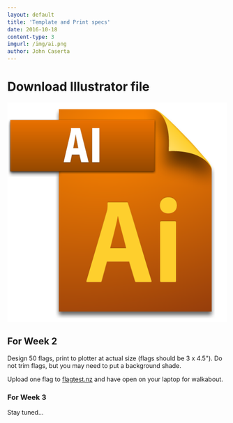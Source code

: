 ```yaml
---
layout: default
title: 'Template and Print specs'
date: 2016-10-18
content-type: 3
imgurl: /img/ai.png
author: John Caserta
---
```


# Download Illustrator file

[![Download](/img/ai.png)](https://drive.google.com/file/d/0BzGo6I72eF2HVnMzblBubHNIb1E/view?usp=sharing)

## For Week 2
Design 50 flags, print to plotter at actual size (flags should be 3 x 4.5"). Do not trim flags, but you may need to put a background shade.

Upload one flag to [flagtest.nz](http://flagtest.nz/) and have open on your laptop for walkabout.

### For Week 3
Stay tuned...
